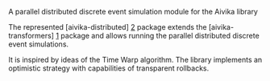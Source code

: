 A parallel distributed discrete event simulation module for the Aivika library

The represented [aivika-distributed] [2] package extends the [aivika-transformers] [1]
package and allows running the parallel distributed discrete event simulations.

It is inspired by ideas of the Time Warp algorithm. The library implements
an optimistic strategy with capabilities of transparent rollbacks.

[1]: http://hackage.haskell.org/package/aivika-transformers  "aivika-transformers"
[2]: http://hackage.haskell.org/package/aivika-distributed  "aivika-distributed"
